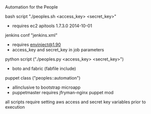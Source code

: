 Automation for the People


bash script "./peoples.sh <access_key> <secret_key>"
 - requires ec2 apitools 1.7.3.0 2014-10-01


jenkins conf "jenkins.xml" 
 - requires envinject@1.90
 - access_key and secret_key in job parameters


python script ("./peoples.py <access_key> <secret_key>") 
 - boto and fabric (fabfile include)


puppet class ("peoples::automation") 
 - allinclusive to bootstrap microapp 
 - puppetmaster requires jfryman-nginx puppet mod 


all scripts require setting aws access and secret key variables prior to execution
